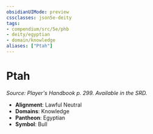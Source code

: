 ```yaml
---
obsidianUIMode: preview
cssclasses: json5e-deity
tags:
- compendium/src/5e/phb
- deity/egyptian
- domain/knowledge
aliases: ["Ptah"]
---
```

# Ptah
*Source: Player's Handbook p. 299. Available in the SRD.* 

- **Alignment**: Lawful Neutral
- **Domains**: Knowledge
- **Pantheon**: Egyptian
- **Symbol**: Bull
